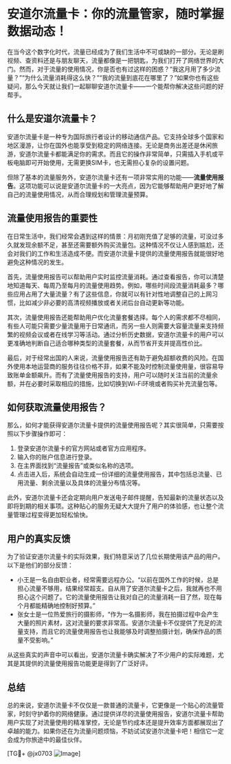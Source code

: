 # 安道尔流量卡：你的流量管家，随时掌握数据动态！

在当今这个数字化时代，流量已经成为了我们生活中不可或缺的一部分。无论是刷视频、查资料还是与朋友聊天，流量都像是一把钥匙，为我们打开了网络世界的大门。然而，对于流量的使用情况，你是否也有过这样的困惑？“我这月用了多少流量？”“为什么流量消耗得这么快？”“我的流量到底花在哪里了？”如果你也有这些疑问，那么今天就让我们一起聊聊安道尔流量卡——一个能帮你解决这些问题的好帮手。

## 什么是安道尔流量卡？

安道尔流量卡是一种专为国际旅行者设计的移动通信产品。它支持全球多个国家和地区漫游，让你在国外也能享受到稳定的网络连接。无论是商务出差还是休闲旅游，安道尔流量卡都能满足你的需求。而且它的操作非常简单，只需插入手机或平板电脑即可开始使用，无需更换SIM卡，也无需担心复杂的设置问题。

但除了基本的流量服务外，安道尔流量卡还有一项非常实用的功能——**流量使用报告**。这项功能可以说是安道尔流量卡的一大亮点，因为它能够帮助用户更好地了解自己的流量使用情况，从而合理规划和管理流量预算。

## 流量使用报告的重要性

在日常生活中，我们经常会遇到这样的情景：月初刚充值了足够的流量，可没过多久就发现余额不足，甚至还需要额外购买流量包。这种情况不仅让人感到尴尬，还会对我们的工作和生活造成不便。而安道尔流量卡提供的流量使用报告就能很好地避免这种情况的发生。

首先，流量使用报告可以帮助用户实时监控流量消耗。通过查看报告，你可以清楚地知道每天、每周乃至每月的流量使用趋势。例如，哪些时间段流量消耗最多？哪些应用占用了大量流量？有了这些信息，你就可以有针对性地调整自己的上网习惯，比如减少非必要的高清视频播放或者关闭后台自动更新等功能。

其次，流量使用报告还能帮助用户优化流量套餐选择。每个人的需求都不尽相同，有些人可能只需要少量流量用于日常通讯，而另一些人则需要大容量流量来支持频繁的视频会议或者在线学习等活动。通过分析历史数据，安道尔流量卡的用户可以更准确地判断自己适合哪种类型的流量套餐，从而节省开支并提高性价比。

最后，对于经常出国的人来说，流量使用报告还有助于避免超额收费的风险。在国外使用本地运营商的服务往往价格不菲，如果不能及时控制流量使用量，很容易导致账单金额飙升。而有了流量使用报告的支持，用户可以随时关注当前的流量余额，并在必要时采取相应的措施，比如切换到Wi-Fi环境或者购买补充流量包等。

## 如何获取流量使用报告？

那么，如何才能获得安道尔流量卡提供的流量使用报告呢？其实很简单，只需要按照以下步骤操作即可：

1. 登录安道尔流量卡的官方网站或者官方应用程序。
2. 输入你的账户信息进行登录。
3. 在主界面找到“流量报告”或类似名称的选项。
4. 点击进入后，系统会自动生成一份详细的流量使用报告，其中包括总流量、已用流量、剩余流量以及具体的流量分布情况等。

此外，安道尔流量卡还会定期向用户发送电子邮件提醒，告知最新的流量状态以及即将到期的相关事项。这种贴心的服务无疑大大提升了用户的体验感，也让整个流量管理过程变得更加轻松愉快。

## 用户的真实反馈

为了验证安道尔流量卡的实际效果，我们特意采访了几位长期使用该产品的用户。以下是他们的部分反馈：

- 小王是一名自由职业者，经常需要远程办公。“以前在国外工作的时候，总是担心流量不够用，结果经常超支。自从用了安道尔流量卡之后，我就再也不用担心这个问题了。它的流量使用报告让我对自己的流量消耗一目了然，现在每个月都能精确地控制好预算。”
- 张女士是一位热爱旅行的摄影师，“作为一名摄影师，我在拍摄过程中会产生大量的照片素材，这对流量的要求非常高。安道尔流量卡不仅提供了充足的流量支持，而且它的流量使用报告也让我能够及时调整拍摄计划，确保作品的质量不受影响。”

从这些真实的声音中可以看出，安道尔流量卡确实解决了不少用户的实际难题，尤其是其提供的流量使用报告功能更是得到了广泛好评。

## 总结

总的来说，安道尔流量卡不仅仅是一款普通的流量卡，它更像是一个贴心的流量管家，时刻守护着你的网络健康。通过提供详尽的流量使用报告，安道尔流量卡帮助用户实现了对流量使用的精准掌控，无论是节约成本还是提升效率方面都展现出了卓越的能力。如果你还在为流量问题烦恼，不妨试试安道尔流量卡吧！相信它一定会成为你旅途中的最佳伙伴。

[TG💪+ @jx0703 ![Image](https://github.com/user-attachments/assets/dbca1d08-cadb-493c-b0ec-ad6f7a83f270)]